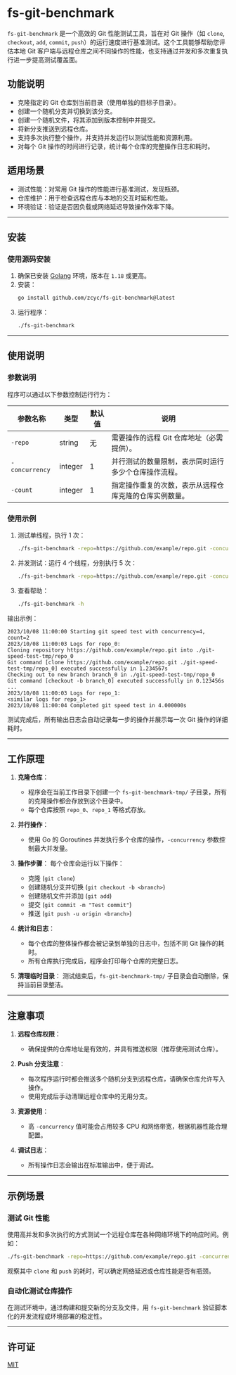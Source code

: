 # fs-git-benchmark

`fs-git-benchmark` 是一个高效的 Git 性能测试工具，旨在对 Git 操作（如 `clone`, `checkout`, `add`, `commit`, `push`）的运行速度进行基准测试。这个工具能够帮助您评估本地 Git 客户端与远程仓库之间不同操作的性能，也支持通过并发和多次重复执行进一步提高测试覆盖面。

## 功能说明

- 克隆指定的 Git 仓库到当前目录（使用单独的目标子目录）。
- 创建一个随机分支并切换到该分支。
- 创建一个随机文件，将其添加到版本控制中并提交。
- 将新分支推送到远程仓库。
- 支持多次执行整个操作，并支持并发运行以测试性能和资源利用。
- 对每个 Git 操作的时间进行记录，统计每个仓库的完整操作日志和耗时。

## 适用场景

- 测试性能：对常用 Git 操作的性能进行基准测试，发现瓶颈。
- 仓库维护：用于检查远程仓库与本地的交互时延和性能。
- 环境验证：验证是否因负载或网络延迟导致操作效率下降。

---

## 安装

### 使用源码安装

1. 确保已安装 [Golang](https://golang.org/dl/) 环境，版本在 `1.18` 或更高。
2. 安装：
   ```bash
   go install github.com/zcyc/fs-git-benchmark@latest
   ```
3. 运行程序：
   ```bash
   ./fs-git-benchmark
   ```
---

## 使用说明

### 参数说明

程序可以通过以下参数控制运行行为：

| 参数名称      | 类型    | 默认值 | 说明                                                      |
| ------------- | ------- | ------ | --------------------------------------------------------- |
| `-repo`       | string  | 无     | 需要操作的远程 Git 仓库地址（必需提供）。                 |
| `-concurrency`| integer | 1      | 并行测试的数量限制，表示同时运行多少个仓库操作流程。        |
| `-count`      | integer | 1      | 指定操作重复的次数，表示从远程仓库克隆的仓库实例数量。      |

### 使用示例

1. 测试单线程，执行 1 次：
   ```bash
   ./fs-git-benchmark -repo=https://github.com/example/repo.git -concurrency=1 -count=1
   ```

2. 并发测试：运行 4 个线程，分别执行 5 次：
   ```bash
   ./fs-git-benchmark -repo=https://github.com/example/repo.git -concurrency=4 -count=5
   ```

3. 查看帮助：
   ```bash
   ./fs-git-benchmark -h
   ```

输出示例：
```plaintext
2023/10/08 11:00:00 Starting git speed test with concurrency=4, count=2
2023/10/08 11:00:03 Logs for repo_0:
Cloning repository https://github.com/example/repo.git into ./git-speed-test-tmp/repo_0
Git command [clone https://github.com/example/repo.git ./git-speed-test-tmp/repo_0] executed successfully in 1.234567s
Checking out to new branch branch_0 in ./git-speed-test-tmp/repo_0
Git command [checkout -b branch_0] executed successfully in 0.123456s
...
2023/10/08 11:00:03 Logs for repo_1:
<similar logs for repo_1>
2023/10/08 11:00:04 Completed git speed test in 4.000000s
```

测试完成后，所有输出日志会自动记录每一步的操作并展示每一次 Git 操作的详细耗时。

---

## 工作原理

1. **克隆仓库**：
    - 程序会在当前工作目录下创建一个 `fs-git-benchmark-tmp/` 子目录，所有的克隆操作都会存放到这个目录中。
    - 每个仓库按照 `repo_0`、`repo_1` 等格式存放。

2. **并行操作**：
    - 使用 Go 的 Goroutines 并发执行多个仓库的操作，`-concurrency` 参数控制最大并发量。

3. **操作步骤**：
   每个仓库会运行以下操作：
    - 克隆 (`git clone`)
    - 创建随机分支并切换 (`git checkout -b <branch>`)
    - 创建随机文件并添加 (`git add`)
    - 提交 (`git commit -m "Test commit"`)
    - 推送 (`git push -u origin <branch>`)

4. **统计和日志**：
    - 每个仓库的整体操作都会被记录到单独的日志中，包括不同 Git 操作的耗时。
    - 所有仓库执行完成后，程序会打印每个仓库的完整日志。

5. **清理临时目录**：
   测试结束后，`fs-git-benchmark-tmp/` 子目录会自动删除，保持当前目录整洁。

---

## 注意事项

1. **远程仓库权限**：
    - 确保提供的仓库地址是有效的，并具有推送权限（推荐使用测试仓库）。

2. **Push 分支注意**：
    - 每次程序运行时都会推送多个随机分支到远程仓库，请确保仓库允许写入操作。
    - 使用完成后手动清理远程仓库中的无用分支。

3. **资源使用**：
    - 高 `-concurrency` 值可能会占用较多 CPU 和网络带宽，根据机器性能合理配置。

4. **调试日志**：
    - 所有操作日志会输出在标准输出中，便于调试。

---

## 示例场景

### 测试 Git 性能

使用高并发和多次执行的方式测试一个远程仓库在各种网络环境下的响应时间。例如：

```bash
./fs-git-benchmark -repo=https://github.com/example/repo.git -concurrency=10 -count=20
```

观察其中 `clone` 和 `push` 的耗时，可以确定网络延迟或仓库性能是否有瓶颈。

### 自动化测试仓库操作

在测试环境中，通过构建和提交新的分支及文件，用 `fs-git-benchmark` 验证脚本化的开发流程或环境部署的稳定性。

---

## 许可证

[MIT](./LICENSE)
